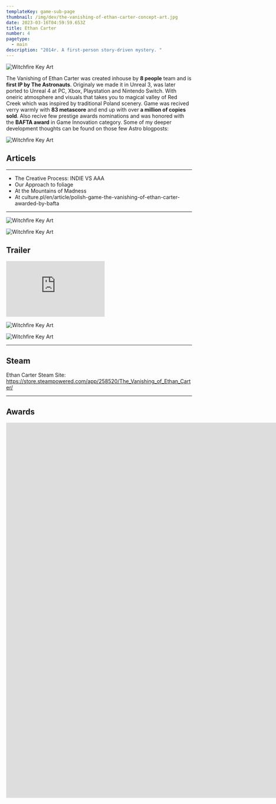 ```yaml
---
templateKey: game-sub-page
thumbnail: /img/dev/the-vanishing-of-ethan-carter-concept-art.jpg
date: 2023-03-16T04:59:59.653Z
title: Ethan Carter
number: 4
pagetype:
  - main
description: "2014r. A first-person story-driven mystery. "
---
```


![Witchfire Key Art](/img/dev/TVOEC01.jpg)



The Vanishing of Ethan Carter was created inhouse by **8 people** team and is **first IP by The Astronauts**. Originaly we made it in Unreal 3, was later ported to Unreal 4 at PC, Xbox, Playstation and Nintendo Switch. With oneiric atmosphere and visuals that takes you to magical valley of Red Creek which was inspired by traditional Poland  scenery. Game was recived verry  warmly with **83 metascore** and end up with over **a million of copies sold**. Also recive few prestige awards nominations and was honored with the **BAFTA award** in Game Innovation category. Some of my deeper development thoughts can be found on those few Astro blogposts: 


![Witchfire Key Art](/img/dev/FamilyHouse.jpg)




## Articels

---


- The Creative Process: INDIE VS AAA   
- Our Approach to foliage   
- At the Mountains of Madness   
- At culture.pl/en/article/polish-game-the-vanishing-of-ethan-carter-awarded-by-bafta   


--- 

![Witchfire Key Art](/img/dev/the-vanishing-of-ethan-carter-concept-art.jpg)


![Witchfire Key Art](/img/dev/RustyWood.jpg)



## Trailer 

<iframe width="267" height="151" src="https://www.youtube.com/embed/9oxbkL3N_fM" title="The Vanishing of Ethan Carter - Welcome to Red Creek Valley Trailer" frameborder="0" allow="accelerometer; autoplay; clipboard-write; encrypted-media; gyroscope; picture-in-picture; web-share" allowfullscreen></iframe>





![Witchfire Key Art](/img/dev/ethan_carter_rocky_path.gif)

![Witchfire Key Art](/img/dev/ethan_carter_cemetery.gif)



--- 


## Steam

Ethan Carter Steam Site: https://store.steampowered.com/app/258520/The_Vanishing_of_Ethan_Carter/



--- 

## Awards 



<iframe width="2312" height="1017" src="https://www.youtube.com/embed/hFgVQuBDeHU" title="The Vanishing of Ethan Carter wins for Game Innovation wins Best Game | BAFTA Games Awards 2015" frameborder="0" allow="accelerometer; autoplay; clipboard-write; encrypted-media; gyroscope; picture-in-picture; web-share" allowfullscreen></iframe>



